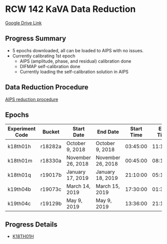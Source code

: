 # RCW 142 KaVA Data Reduction

[Google Drive Link](https://drive.google.com/drive/folders/1hop1pUahxyfgviR_ZTisNih8-QJHtNvz?usp=drive_link)

## Progress Summary

* 5 epochs downloaded, all can be loaded to AIPS with no issues.
* Currently calibrating 1st epoch
  * AIPS (amplitude, phase, and residual) calibration done
  * DIFMAP self-calibration done
  * Currently loading the self-calibration solution in AIPS

## Data Reduction Procedure

[AIPS reduction procedure](reduction_procedure.md)

## Epochs

| Experiment Code | Bucket | Start Date | End Date | Start Time | End Time | Velocity (km/s) |
| --- | --- | --- | --- | --- | --- | --- |
| k18th01h | r18282a | October 9, 2018 | October 9, 2018 | 03:45:00 | 11:15:00 | 212.4570 |
| k18th01m | r18330a | November 26, 2018 | November 26, 2018 | 00:45:00 | 08:15:00 | 228.4740 |
| k18th01q | r19017b | January 17, 2019 | January 18, 2019 | 21:10:00 | 05:15:00 | 255.2704 |
| k19th04b | r19073c | March 14, 2019 | March 15, 2019 | 17:30:00 | 01:30:00 | 256.8041 |
| k19th04c | r19129b | May 9, 2019 | May 9, 2019 | 13:36:00 | 21:16:00 | 246.0630 |

## Progress Details

* [K18TH01H](k18th01h.md)
